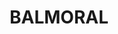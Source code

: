 ---
lastmod: '2025-04-06T06:05:20+00:00'
latitude: -34.30254366
layout: suburb
longitude: 150.5152938
postcode: '2571'
state: NSW
title: BALMORAL
url: /nsw/balmoral/
---